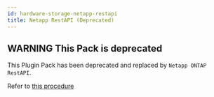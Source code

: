 ```yaml
---
id: hardware-storage-netapp-restapi
title: Netapp RestAPI (Deprecated)
---
```


## **WARNING** This Pack is deprecated

This Plugin Pack has been deprecated and replaced by `Netapp ONTAP RestAPI`. 

Refer to [this procedure](hardware-storage-netapp-ontap-restapi.md)
